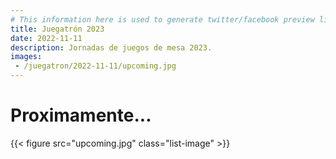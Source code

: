 ```yaml
---
# This information here is used to generate twitter/facebook preview links
title: Juegatrón 2023
date: 2022-11-11
description: Jornadas de juegos de mesa 2023.
images: 
 - /juegatron/2022-11-11/upcoming.jpg
---
```


# Proximamente...

{{< figure src="upcoming.jpg" class="list-image" >}}